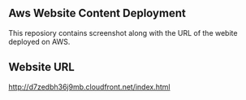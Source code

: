 ## Aws Website Content Deployment
This reposiory contains screenshot along with the URL of the webite deployed on AWS.

## Website URL
http://d7zedbh36j9mb.cloudfront.net/index.html
